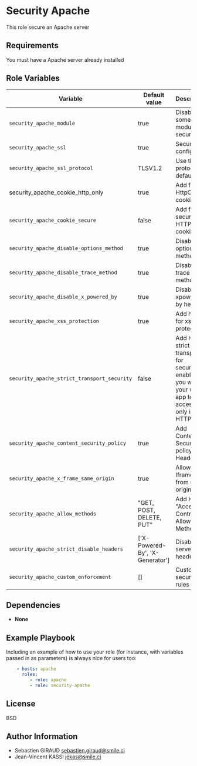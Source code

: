 Security Apache
=========

This role secure an Apache server

Requirements
------------

You must have a Apache server already installed

Role Variables
--------------

| Variable | Default value | Description |
| -------- | ------------- | ----------- |
| `security_apache_module` | true | Disable some modules for security |
| `security_apache_ssl` | true |  Secure ssl configs |
| `security_apache_ssl_protocol` | TLSV1.2 | Use this protocol as default |
| security_apache_cookie_http_only | true | Add flag HttpOnly to cookie |
| `security_apache_cookie_secure` | false | Add flag secure for HTTPS to cookie |
| `security_apache_disable_options_method` | true | Disable options method |
| `security_apache_disable_trace_method` | true | Disable trace method |
| `security_apache_disable_x_powered_by` | true | Disable xpowered by header |
| `security_apache_xss_protection` | true | Add header for xss protection |
| `security_apache_strict_transport_security` | false | Add HSTS strict transport for security, enable if you want your web app to be accessible only in HTTPS  |
| `security_apache_content_security_policy` | true | Add Content Security policy (csp) Header |
| `security_apache_x_frame_same_origin` | true | Allow Iframe only from same origin |
| `security_apache_allow_methods` | "GET, POST, DELETE, PUT" | Add Header "Access-Control-Allow-Methods"
| `security_apache_strict_disable_headers` | ['X-Powered-By', 'X-Generator'] | Disable server side headers
| `security_apache_custom_enforcement` | [] | Custom security rules |

Dependencies
------------

* **None**

Example Playbook
----------------

Including an example of how to use your role (for instance, with variables passed in as parameters) is always nice for users too:

```yml
    - hosts: apache
      roles:
         - role: apache
         - role: security-apache
```

License
-------

BSD

Author Information
------------------

* Sebastien GIRAUD <sebastien.giraud@smile.ci>
* Jean-Vincent KASSI <jekas@smile.ci>
